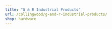 ```yaml
---
title: "G & R Industrial Products"
url: /collingwood/g-and-r-industrial-products/
shop: hardware
---
```


